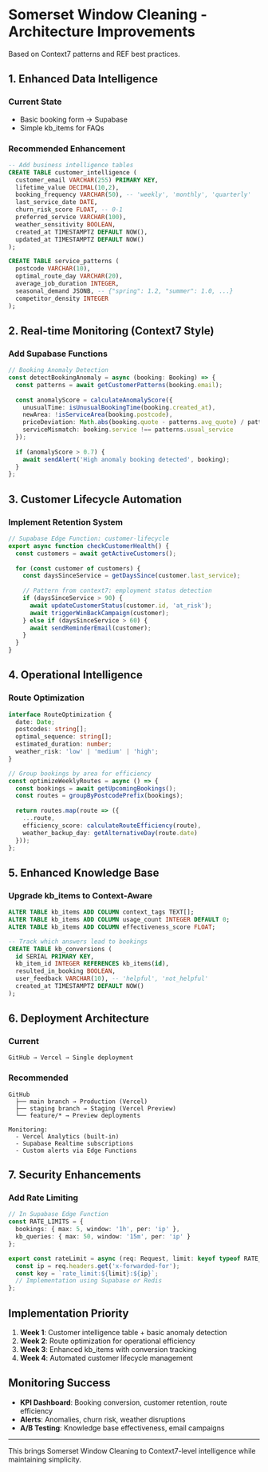 # Somerset Window Cleaning - Architecture Improvements

Based on Context7 patterns and REF best practices.

## 1. Enhanced Data Intelligence

### Current State
- Basic booking form → Supabase
- Simple kb_items for FAQs

### Recommended Enhancement
```sql
-- Add business intelligence tables
CREATE TABLE customer_intelligence (
  customer_email VARCHAR(255) PRIMARY KEY,
  lifetime_value DECIMAL(10,2),
  booking_frequency VARCHAR(50), -- 'weekly', 'monthly', 'quarterly'
  last_service_date DATE,
  churn_risk_score FLOAT, -- 0-1
  preferred_service VARCHAR(100),
  weather_sensitivity BOOLEAN,
  created_at TIMESTAMPTZ DEFAULT NOW(),
  updated_at TIMESTAMPTZ DEFAULT NOW()
);

CREATE TABLE service_patterns (
  postcode VARCHAR(10),
  optimal_route_day VARCHAR(20),
  average_job_duration INTEGER,
  seasonal_demand JSONB, -- {"spring": 1.2, "summer": 1.0, ...}
  competitor_density INTEGER
);
```

## 2. Real-time Monitoring (Context7 Style)

### Add Supabase Functions
```typescript
// Booking Anomaly Detection
const detectBookingAnomaly = async (booking: Booking) => {
  const patterns = await getCustomerPatterns(booking.email);
  
  const anomalyScore = calculateAnomalyScore({
    unusualTime: isUnusualBookingTime(booking.created_at),
    newArea: !isServiceArea(booking.postcode),
    priceDeviation: Math.abs(booking.quote - patterns.avg_quote) / patterns.avg_quote,
    serviceMismatch: booking.service !== patterns.usual_service
  });
  
  if (anomalyScore > 0.7) {
    await sendAlert('High anomaly booking detected', booking);
  }
};
```

## 3. Customer Lifecycle Automation

### Implement Retention System
```typescript
// Supabase Edge Function: customer-lifecycle
export async function checkCustomerHealth() {
  const customers = await getActiveCustomers();
  
  for (const customer of customers) {
    const daysSinceService = getDaysSince(customer.last_service);
    
    // Pattern from context7: employment status detection
    if (daysSinceService > 90) {
      await updateCustomerStatus(customer.id, 'at_risk');
      await triggerWinBackCampaign(customer);
    } else if (daysSinceService > 60) {
      await sendReminderEmail(customer);
    }
  }
}
```

## 4. Operational Intelligence

### Route Optimization
```typescript
interface RouteOptimization {
  date: Date;
  postcodes: string[];
  optimal_sequence: string[];
  estimated_duration: number;
  weather_risk: 'low' | 'medium' | 'high';
}

// Group bookings by area for efficiency
const optimizeWeeklyRoutes = async () => {
  const bookings = await getUpcomingBookings();
  const routes = groupByPostcodePrefix(bookings);
  
  return routes.map(route => ({
    ...route,
    efficiency_score: calculateRouteEfficiency(route),
    weather_backup_day: getAlternativeDay(route.date)
  }));
};
```

## 5. Enhanced Knowledge Base

### Upgrade kb_items to Context-Aware
```sql
ALTER TABLE kb_items ADD COLUMN context_tags TEXT[];
ALTER TABLE kb_items ADD COLUMN usage_count INTEGER DEFAULT 0;
ALTER TABLE kb_items ADD COLUMN effectiveness_score FLOAT;

-- Track which answers lead to bookings
CREATE TABLE kb_conversions (
  id SERIAL PRIMARY KEY,
  kb_item_id INTEGER REFERENCES kb_items(id),
  resulted_in_booking BOOLEAN,
  user_feedback VARCHAR(10), -- 'helpful', 'not_helpful'
  created_at TIMESTAMPTZ DEFAULT NOW()
);
```

## 6. Deployment Architecture

### Current
```
GitHub → Vercel → Single deployment
```

### Recommended
```
GitHub
  ├── main branch → Production (Vercel)
  ├── staging branch → Staging (Vercel Preview)
  └── feature/* → Preview deployments

Monitoring:
  - Vercel Analytics (built-in)
  - Supabase Realtime subscriptions
  - Custom alerts via Edge Functions
```

## 7. Security Enhancements

### Add Rate Limiting
```typescript
// In Supabase Edge Function
const RATE_LIMITS = {
  bookings: { max: 5, window: '1h', per: 'ip' },
  kb_queries: { max: 50, window: '15m', per: 'ip' }
};

export const rateLimit = async (req: Request, limit: keyof typeof RATE_LIMITS) => {
  const ip = req.headers.get('x-forwarded-for');
  const key = `rate_limit:${limit}:${ip}`;
  // Implementation using Supabase or Redis
};
```

## Implementation Priority

1. **Week 1**: Customer intelligence table + basic anomaly detection
2. **Week 2**: Route optimization for operational efficiency  
3. **Week 3**: Enhanced kb_items with conversion tracking
4. **Week 4**: Automated customer lifecycle management

## Monitoring Success

- **KPI Dashboard**: Booking conversion, customer retention, route efficiency
- **Alerts**: Anomalies, churn risk, weather disruptions
- **A/B Testing**: Knowledge base effectiveness, email campaigns

---

This brings Somerset Window Cleaning to Context7-level intelligence while maintaining simplicity.